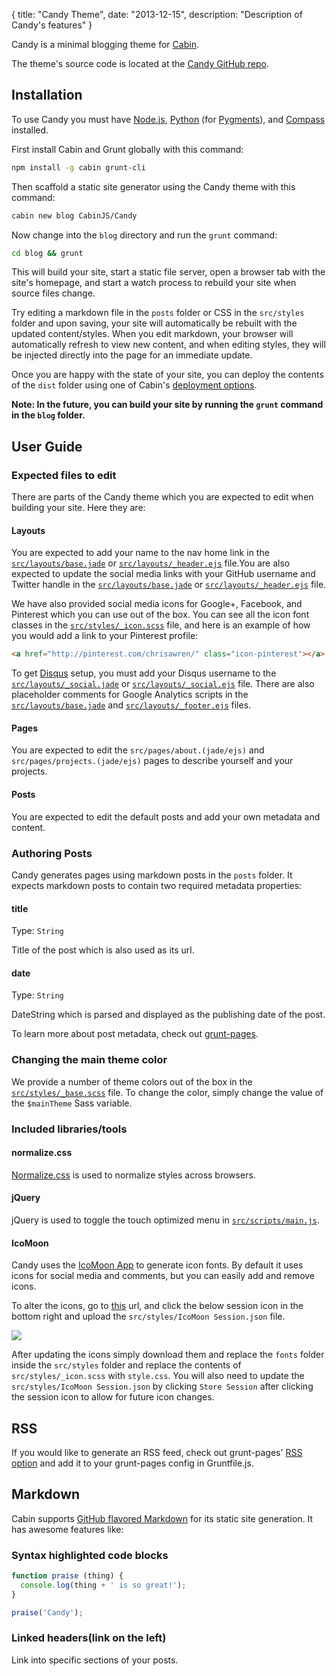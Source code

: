 {
  title: "Candy Theme",
  date:  "2013-12-15",
  description: "Description of Candy's features"
}

Candy is a minimal blogging theme for [Cabin](http://cabinjs.com).

The theme's source code is located at the [Candy GitHub repo](https://github.com/CabinJS/Candy).

## Installation

To use Candy you must have [Node.js](http://nodejs.org/), [Python](http://www.python.org/) (for [Pygments](http://pygments.org/)), and [Compass](http://compass-style.org/) installed.

First install Cabin and Grunt globally with this command:

```bash
npm install -g cabin grunt-cli
```

Then scaffold a static site generator using the Candy theme with this command:

```bash
cabin new blog CabinJS/Candy
```

Now change into the `blog` directory and run the `grunt` command:

```bash
cd blog && grunt
```

This will build your site, start a static file server, open a browser tab with the site's homepage, and start a watch process to rebuild your site when source files change.

Try editing a markdown file in the `posts` folder or CSS in the `src/styles` folder and upon saving, your site will automatically be rebuilt with the updated content/styles. When you edit markdown, your browser will automatically refresh to view new content, and when editing styles, they will be injected directly into the page for an immediate update.

Once you are happy with the state of your site, you can deploy the contents of the `dist` folder using one of Cabin's [deployment options](http://www.cabinjs.com/#recommended-deployment-tools).

**Note: In the future, you can build your site by running the `grunt` command in the `blog` folder.**

## User Guide

### Expected files to edit

There are parts of the Candy theme which you are expected to edit when building your site. Here they are:

#### Layouts

You are expected to add your name to the nav home link in the [`src/layouts/base.jade`](https://github.com/CabinJS/Candy/blob/master/src/layouts/base.jade#L24) or [`src/layouts/_header.ejs`](https://github.com/CabinJS/Candy/blob/master/src/layouts/_header.ejs#L20) file.You are also expected to update the social media links with your GitHub username and Twitter handle in the [`src/layouts/base.jade`](https://github.com/CabinJS/Candy/blob/master/src/layouts/base.jade#L35-L36) or [`src/layouts/_header.ejs`](https://github.com/CabinJS/Candy/blob/master/src/layouts/_header.ejs#L35-L36) file. 

We have also provided social media icons for Google+, Facebook, and Pinterest which you can use out of the box. You can see all the icon font classes in the [`src/styles/_icon.scss`](https://github.com/CabinJS/Candy/blob/master/src/styles/_icons.scss#L27) file, and here is an example of how you would add a link to your Pinterest profile:

```html
<a href="http://pinterest.com/chrisawren/" class="icon-pinterest"></a>
```

To get [Disqus](http://disqus.com/) setup, you must add your Disqus username to the [`src/layouts/_social.jade`](https://github.com/CabinJS/Candy/blob/master/src/layouts/_social.jade#L35) or [`src/layouts/_social.ejs`](https://github.com/CabinJS/Candy/blob/master/src/layouts/_social.ejs#L39) file. There are also placeholder comments for Google Analytics scripts in the [`src/layouts/base.jade`](https://github.com/CabinJS/Candy/blob/master/src/layouts/base.jade#L45) and [`src/layouts/_footer.ejs`](https://github.com/CabinJS/Candy/blob/master/src/layouts/_footer.ejs#L8) files.

#### Pages

You are expected to edit the `src/pages/about.(jade/ejs)` and `src/pages/projects.(jade/ejs)` pages to describe yourself and your projects.

#### Posts

You are expected to edit the default posts and add your own metadata and content.

### Authoring Posts

Candy generates pages using markdown posts in the `posts` folder. It expects markdown posts to contain two required metadata properties:

#### title
Type: `String`

Title of the post which is also used as its url.

#### date
Type: `String`

DateString which is parsed and displayed as the publishing date of the post.

To learn more about post metadata, check out [grunt-pages](https://github.com/CabinJS/grunt-pages#authoring-posts).

### Changing the main theme color

We provide a number of theme colors out of the box in the [`src/styles/_base.scss`](https://github.com/CabinJS/Candy/blob/master/src/styles/_base.scss#L1-L5) file. To change the color, simply change the value of the `$mainTheme` Sass variable.

### Included libraries/tools

#### normalize.css

[Normalize.css](https://github.com/CabinJS/Candy/blob/master/src/styles/_normalize.scss) is used to normalize styles across browsers.

#### jQuery

jQuery is used to toggle the touch optimized menu in [`src/scripts/main.js`](https://github.com/CabinJS/Candy/blob/master/src/scripts/main.js).

#### IcoMoon

Candy uses the [IcoMoon App](http://icomoon.io/app/) to generate icon fonts. By default it uses icons for social media and comments, but you can easily add and remove icons.

To alter the icons, go to [this](http://icomoon.io/app/) url, and click the below session icon in the bottom right and upload the `src/styles/IcoMoon Session.json` file.

<img src="http://i.imgur.com/7fmXyfF.png">

After updating the icons simply download them and replace the `fonts` folder inside the `src/styles` folder and replace the contents of `src/styles/_icon.scss` with `style.css`. You will also need to update the `src/styles/IcoMoon Session.json` by clicking `Store Session` after clicking the session icon to allow for future icon changes.

## RSS

If you would like to generate an RSS feed, check out grunt-pages' [RSS option](https://github.com/CabinJS/grunt-pages#rss) and add it to your grunt-pages config in Gruntfile.js.

## Markdown
Cabin supports [GitHub flavored Markdown](https://help.github.com/articles/github-flavored-markdown) for its static site generation. It has awesome features like:

### Syntax highlighted code blocks
```javascript
function praise (thing) {
  console.log(thing + ' is so great!');
}

praise('Candy');
```
### Linked headers(link on the left)
Link into specific sections of your posts.
